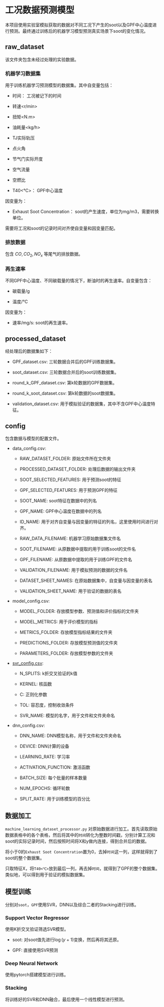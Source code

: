 # 工况数据预测模型

本项目使用实验室模拟获取的数据对不同工况下产生的soot以及GPF中心温度进行预测。最终通过训练后的机器学习模型预测真实场景下soot的变化情况。

## raw_dataset

该文件夹包含未经过处理的实验数据。

### 机器学习数据集

用于训练机器学习预测模型的数据集。其中自变量包括：

- 时间： 工况被记下的时间

- 转速<r/min>

- 扭矩<N.m>

- 油耗量<kg/h>

- TJ实际轨压

- 点火角

- 节气门实际开度

- 空气流量

- 空燃比

- T40<℃>： GPF中心温度 

因变量为：

- Exhaust Soot Concentration： soot的产生速度，单位为mg/m3，需要转换单位。

需要将工况和soot的记录时间对齐使自变量和因变量匹配。

### 排放数据

包含 $CO, CO_2, NO_x$ 等尾气的排放数据。

### 再生速率

不同GPF中心温度、不同碳载量的情况下，断油时的再生速率。自变量包含：

- 碳载量/g

- 温度/℃

因变量为：

- 速率/mg/s: soot的再生速率。

## processed_dataset

经处理后的数据集如下：

- GPF_dataset.csv: 三轮数据合并后的GPF训练数据集。

- soot_dataset.csv: 三轮数据合并后的soot训练数据集。

- round_k_GPF_dataset.csv: 第k轮数据的GPF数据集。

- round_k_soot_dataset.csv: 第k轮数据的soot数据集。

- validation_dataset.csv: 用于模拟验证的数据集，其中不含GPF中心温度特征。

## config

包含数据与模型的配置文件。

- data_config.csv:

    - RAW_DATASET_FOLDER: 原始文件所在文件夹

    - PROCESSED_DATASET_FOLDER: 处理后数据的输出文件夹

    - SOOT_SELECTED_FEATURES: 用于预测soot的特征

    - GPF_SELECTED_FEATURES: 用于预测GPF的特征

    - SOOT_NAME: soot特征在数据中的列名

    - GPF_NAME: GPF中心温度在数据中的列名

    - ID_NAME: 用于对齐自变量与因变量的特征的列名，这里使用时间进行对齐。

    - RAW_DATA_FILENAME: 机器学习原始数据集文件名

    - SOOT_FILENAME: 从原数据中提取的用于训练soot的文件名

    - GPF_FILENAME: 从原数据中提取的用于训练GPF的文件名

    - VALIDATION_FILENAME: 用于模拟预测的数据的文件名

    - DATASET_SHEET_NAMES: 在原始数据集中，自变量与因变量的表名

    - VALIDATION_SHEET_NAME: 用于验证的数据的表名

- model_config.csv:

    - MODEL_FOLDER: 存放模型参数、预测值和评价指标的文件夹

    - MODEL_METRICS: 用于评价模型的指标

    - METRICS_FOLDER: 存放模型指标结果的文件夹

    - PREDICTIONS_FOLDER: 存放模型预测值的文件夹

    - PARAMETERS_FOLDER: 存放模型参数的文件夹

- [svr_config.csv](https://scikit-learn.org/stable/modules/generated/sklearn.svm.SVR.html#sklearn.svm.SVR):

    - N_SPLITS: k折交叉验证的k值

    - KERNEL: 核函数

    - C: 正则化参数

    - TOL: 容忍度，控制收敛条件

    - SVR_NAME: 模型的名字，用于文件和文件夹命名

- dnn_config.csv:

    - DNN_NAME: DNN模型名称，用于文件和文件夹命名

    - DEVICE: DNN计算的设备

    - LEARNING_RATE: 学习率

    - ACTIVATION_FUNCTION: 激活函数

    - BATCH_SIZE: 每个批量的样本数量

    - NUM_EPOCHS: 循环轮数

    - SPLIT_RATE: 用于训练模型的百分比

## 数据加工

`machine_learning_dataset_processor.py` 对原始数据进行加工。首先读取原始数据表格中的各个表格，然后将其中的`时间`转化为整数时间戳，分别计算工况和soot的实际记录时间，然后按照时间将X和y做内连接，得到合并后的数据。

将小于0的`Exhaust Soot Concentration`置为0，去掉`时间`这一列，这样就得到了soot的整个数据集。

只取特征X，将`T40<℃>`放到最后一列，再去掉`时间`，就得到了GPF的整个数据集。类似地，可以得到用于验证的模拟数据集。

## 模型训练

分别对`soot`，`GPF`使用SVR，DNN以及综合二者的Stacking进行训练。

### Support Vector Regressor

使用K折交叉验证筛选SVR模型。

- soot: 对soot值先进行$\log(y+1)$变换，然后再将其还原。

- GPF: 直接使用SVR预测

### Deep Neural Network

使用pytorch搭建模型进行训练。


### Stacking

将训练好的SVR和DNN融合，最后使用一个线性模型进行预测。

